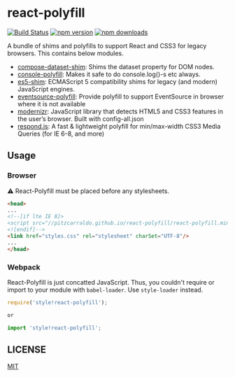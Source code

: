 # react-polyfill

[![Build Status](https://travis-ci.org/Pitzcarraldo/react-polyfill.svg)](https://travis-ci.org/Pitzcarraldo/react-polyfill)
[![npm version](https://img.shields.io/npm/v/react-polyfill.svg?style=flat-square)](https://www.npmjs.com/package/react-polyfill)
[![npm downloads](https://img.shields.io/npm/dm/react-polyfill.svg?style=flat-square)](https://www.npmjs.com/package/react-polyfill)

A bundle of shims and polyfills to support React and CSS3 for legacy browsers.
This contains below modules.

* [compose-dataset-shim](https://github.com/compose-ui/dataset-shim): Shims the dataset property for DOM nodes.
* [console-polyfill](https://github.com/paulmillr/console-polyfill): Makes it safe to do console.log()-s etc always.
* [es5-shim](https://github.com/es-shims/es5-shim): ECMAScript 5 compatibility shims for legacy (and modern) JavaScript engines.
* [eventsource-polyfill](https://github.com/amvtek/EventSource): Provide polyfill to support EventSource in browser where it is not available
* [modernizr](https://github.com/Modernizr/Modernizr): JavaScript library that detects HTML5 and CSS3 features in the user’s browser. Built with config-all.json
* [respond.js](https://github.com/scottjehl/Respond): A fast & lightweight polyfill for min/max-width CSS3 Media Queries (for IE 6-8, and more)

## Usage

### Browser

:warning: React-Polyfill must be placed before any stylesheets.

```html
<head>
...
<!--[if lte IE 8]>
<script src="//pitzcarraldo.github.io/react-polyfill/react-polyfill.min.js" charSet="UTF-8"></script>
<![endif]-->
<link href="styles.css" rel="stylesheet" charSet="UTF-8"/>
...
</head>
```

### Webpack

React-Polyfill is just concatted JavaScript. Thus, you couldn't require or import to your module with `babel-loader`. Use `style-loader` instead.

```js
require('style!react-polyfill');

or

import 'style!react-polyfill';
```

## LICENSE

[MIT](LICENSE)
